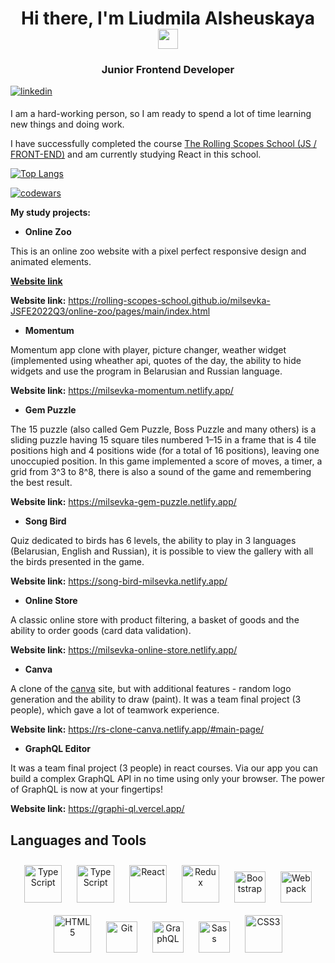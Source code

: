 <h1 align="center">Hi there, I'm Liudmila Alsheuskaya 
<img src="https://github.com/blackcater/blackcater/raw/main/images/Hi.gif" height="32"/></h1>
<h3 align="center">Junior Frontend Developer</h3>
<a href="https://www.linkedin.com/in/liudmila-alsheuskaya-1710aa200/" target="_blank">
<img src=https://img.shields.io/badge/linkedin-%231E77B5.svg?&style=for-the-badge&logo=linkedin&logoColor=white alt=linkedin style="margin-bottom: 5px;" />
</a> 
<p>I am a hard-working person, so I am ready to spend a lot of time learning new things and doing work.</p>
<p>I have successfully completed the course <a href="https://app.rs.school/certificate/ihvkeupf" target="_blank">The Rolling Scopes School (JS / FRONT-END)</a> and am currently studying React in this school.</p>

[![Top Langs](https://github-readme-stats.vercel.app/api/top-langs/?username=milsevka&layout=compact)](https://github.com/milsevka/github-readme-stats)

[![codewars](https://www.codewars.com/users/milsevka/badges/large)](https://www.codewars.com/users/milsevka)

**My study projects:**

- **Online Zoo**

This is an online zoo website with a pixel perfect responsive design and animated elements.

**<a href="https://rolling-scopes-school.github.io/milsevka-JSFE2022Q3/online-zoo/pages/main/index.html" target="_blank">Website link</a>**

**Website link:** https://rolling-scopes-school.github.io/milsevka-JSFE2022Q3/online-zoo/pages/main/index.html

- **Momentum**

Momentum app clone with player, picture changer, weather widget (implemented using wheather api, quotes of the day, the ability to hide widgets and use the program in Belarusian and Russian language.

**Website link:** https://milsevka-momentum.netlify.app/

- **Gem Puzzle**

The 15 puzzle (also called Gem Puzzle, Boss Puzzle and many others) is a sliding puzzle having 15 square tiles numbered 1–15 in a frame that is 4 tile positions high and 4 positions wide (for a total of 16 positions), leaving one unoccupied position. In this game implemented a score of moves, a timer, a grid from 3^3 to 8^8, there is also a sound of the game and remembering the best result.

**Website link:** https://milsevka-gem-puzzle.netlify.app/

- **Song Bird**

Quiz dedicated to birds has 6 levels, the ability to play in 3 languages (Belarusian, English and Russian), it is possible to view the gallery with all the birds presented in the game.

**Website link:** https://song-bird-milsevka.netlify.app/

- **Online Store**

A classic online store with product filtering, a basket of goods and the ability to order goods (card data validation).

**Website link:** https://milsevka-online-store.netlify.app/

- **Canva**

A clone of the <a href="https://www.canva.com/ru_ru/" target="_blank">canva</a> site, but with additional features - random logo generation and the ability to draw (paint). It was a team final project (3 people), which gave a lot of teamwork experience.

**Website link:** https://rs-clone-canva.netlify.app/#main-page/

- **GraphQL Editor**

It was a team final project (3 people) in react courses. Via our app you can build a complex GraphQL API in no time using only your browser. The power of GraphQL is now at your fingertips!

**Website link:** https://graphi-ql.vercel.app/


## Languages and Tools  
<div align="center">  
  <a href="https://www.javascript.com/" target="_blank"><img style="margin: 10px" src="https://profilinator.rishav.dev/skills-assets/javascript-original.svg" alt="TypeScript" height="60" /></a>  
  <a href="[https://www.javascript.com/](https://www.typescriptlang.org/)" target="_blank"><img style="margin: 10px" src="https://profilinator.rishav.dev/skills-assets/typescript-original.svg" alt="TypeScript" height="60" /></a>  
<a href="https://reactjs.org/" target="_blank"><img style="margin: 10px" src="https://profilinator.rishav.dev/skills-assets/react-original-wordmark.svg" alt="React" height="60" /></a>  
<a href="https://redux.js.org/" target="_blank"><img style="margin: 10px" src="https://profilinator.rishav.dev/skills-assets/redux-original.svg" alt="Redux" height="60" /></a>
<a href="https://getbootstrap.com/docs/3.4/javascript/" target="_blank"><img style="margin: 10px" src="https://profilinator.rishav.dev/skills-assets/bootstrap-plain.svg" alt="Bootstrap" height="50" /></a>  
<a href="https://webpack.js.org/" target="_blank"><img style="margin: 10px" src="https://profilinator.rishav.dev/skills-assets/webpack-original.svg" alt="Webpack" height="50" /></a>  
<a href="https://en.wikipedia.org/wiki/HTML5" target="_blank"><img style="margin: 10px" src="https://profilinator.rishav.dev/skills-assets/html5-original-wordmark.svg" alt="HTML5" height="60" /></a>
<a href="https://github.com/" target="_blank"><img style="margin: 10px" src="https://profilinator.rishav.dev/skills-assets/git-scm-icon.svg" alt="Git" height="50" /></a>  
<a href="https://graphql.org/" target="_blank"><img style="margin: 10px" src="https://profilinator.rishav.dev/skills-assets/graphql.png" alt="GraphQL" height="50" /></a>  
<a href="https://sass-lang.com/" target="_blank"><img style="margin: 10px" src="https://profilinator.rishav.dev/skills-assets/sass-original.svg" alt="Sass" height="50" /></a> 
<a href="https://www.w3schools.com/css/" target="_blank"><img style="margin: 10px" src="https://profilinator.rishav.dev/skills-assets/css3-original-wordmark.svg" alt="CSS3" height="60" /></a>
 </div>  
 

